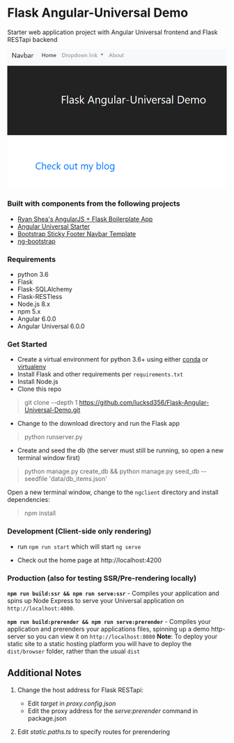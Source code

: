 # Flask Angular-Universal Demo
Starter web application project with Angular Universal frontend and Flask RESTapi backend

![alt text](./Screenshot.png)

### Built with components from the following projects

- [Ryan Shea's AngularJS + Flask Boilerplate App](https://github.com/shea256/angular-flask)
- [Angular Universal Starter](https://github.com/angular/universal-starter)
- [Bootstrap Sticky Footer Navbar Template](http://getbootstrap.com/docs/4.0/examples/sticky-footer-navbar/)
- [ng-bootstrap](https://ng-bootstrap.github.io/#/home)

### Requirements
- python 3.6
- Flask
- Flask-SQLAlchemy
- Flask-RESTless
- Node.js 8.x
- npm 5.x
- Angular 6.0.0
- Angular Universal 6.0.0

### Get Started
- Create a virtual environment for python 3.6+ using either [conda](https://conda.io/docs/user-guide/index.html) or [virtualenv](https://virtualenv.pypa.io/en/stable/)
- Install Flask and other requirements per `requirements.txt`
- Install Node.js
- Clone this repo
>git clone --depth 1 https://github.com/lucksd356/Flask-Angular-Universal-Demo.git
- Change to the download directory and run the Flask app
>python runserver.py
- Create and seed the db (the server must still be running, so open a new terminal window first)
>python manage.py create_db && python manage.py seed_db --seedfile 'data/db_items.json'

Open a new terminal window, change to the `ngclient` directory and install dependencies:
>npm install

### Development (Client-side only rendering)
* run `npm run start` which will start `ng serve`
- Check out the home page at http://localhost:4200

### Production (also for testing SSR/Pre-rendering locally)
**`npm run build:ssr && npm run serve:ssr`** - Compiles your application and spins up Node Express to serve your Universal application on `http://localhost:4000`.

**`npm run build:prerender && npm run serve:prerender`** - Compiles your application and prerenders your applications files, spinning up a demo http-server so you can view it on `http://localhost:8080`
**Note**: To deploy your static site to a static hosting platform you will have to deploy the `dist/browser` folder, rather than the usual `dist`

## Additional Notes

1. Change the host address for Flask RESTapi:
    - Edit *target* in *proxy.config.json*
    - Edit the proxy address for the *serve:prerender* command in package.json

2. Edit *static.paths.ts* to specify routes for prerendering
